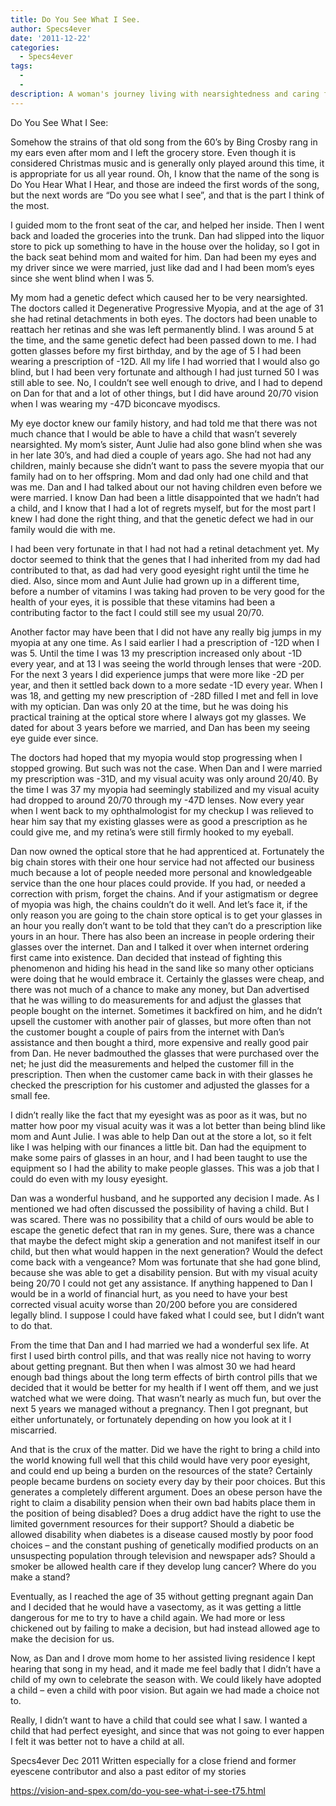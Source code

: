 ```yaml
---
title: Do You See What I See.
author: Specs4ever
date: '2011-12-22'
categories:
  - Specs4ever
tags:
  - 
  - 
description: A woman's journey living with nearsightedness and caring for her blind mother.
---
```

Do You See What I See:

Somehow the strains of that old song from the 60’s by Bing Crosby rang in my ears even after mom and I left the grocery store.  Even though it is considered Christmas music and is generally only played around this time, it is appropriate for us all year round.  Oh, I know that the name of the song is Do You Hear What I Hear, and those are indeed the first words of the song, but the next words are “Do you see what I see”, and that is the part I think of the most.

I guided mom to the front seat of the car, and helped her inside. Then I went back and loaded the groceries into the trunk. Dan had slipped into the liquor store to pick up something to have in the house over the holiday, so I got in the back seat behind mom and waited for him.  Dan had been my eyes and my driver since we were married, just like dad and I had been mom’s eyes since she went blind when I was 5.

My mom had a genetic defect which caused her to be very nearsighted.  The doctors called it Degenerative Progressive Myopia, and at the age of 31 she had retinal detachments in both eyes.  The doctors had been unable to reattach her retinas and she was left permanently blind.  I was around 5 at the time, and the same genetic defect had been passed down to me.  I had gotten glasses before my first birthday, and by the age of 5 I had been wearing a prescription of -12D. All my life I had worried that I would also go blind, but I had been very fortunate and although I had just turned 50 I was still able to see.  No, I couldn’t see well enough to drive, and I had to depend on Dan for that and a lot of other things, but I did have around 20/70 vision when I was wearing my -47D biconcave myodiscs.

My eye doctor knew our family history, and had told me that there was not much chance that I would be able to have a child that wasn’t severely nearsighted. My mom’s sister, Aunt Julie had also gone blind when she was in her late 30’s, and had died a couple of years ago. She had not had any children, mainly because she didn’t want to pass the severe myopia that our family had on to her offspring. Mom and dad only had one child and that was me.  Dan and I had talked about our not having children even before we were married. I know Dan had been a little disappointed that we hadn’t had a child, and I know that I had a lot of regrets myself, but for the most part I knew I had done the right thing, and that the genetic defect we had in our family would die with me.

I had been very fortunate in that I had not had a retinal detachment yet.  My doctor seemed to think that the genes that I had inherited from my dad had contributed to that, as dad had very good eyesight right until the time he died. Also, since mom and Aunt Julie had grown up in a different time, before a number of vitamins I was taking had proven to be very good for the health of your eyes, it is possible that these vitamins had been a contributing factor to the fact I could still see my usual 20/70.

Another factor may have been that I did not have any really big jumps in my myopia at any one time. As I said earlier I had a prescription of -12D when I was 5. Until the time I was 13 my prescription increased only about -1D every year, and at 13 I was seeing the world through lenses that were -20D.  For the next 3 years I did experience jumps that were more like -2D per year, and then it settled back down to a more sedate -1D every year. When I was 18, and getting my new prescription of -28D filled I met and fell in love with my optician. Dan was only 20 at the time, but he was doing his practical training at the optical store where I always got my glasses. We dated for about 3 years before we married, and Dan has been my seeing eye guide ever since.

The doctors had hoped that my myopia would stop progressing when I stopped growing. But such was not the case. When Dan and I were married my prescription was -31D, and my visual acuity was only around 20/40.  By the time I was 37 my myopia had seemingly stabilized and my visual acuity had dropped to around 20/70 through my -47D lenses. Now every year when I went back to my ophthalmologist for my checkup I was relieved to hear him say that my existing glasses were as good a prescription as he could give me, and my retina’s were still firmly hooked to my eyeball.

Dan now owned the optical store that he had apprenticed at.  Fortunately the big chain stores with their one hour service had not affected our business much because a lot of people needed more personal and knowledgeable service than the one hour places could provide. If you had, or needed a correction with prism, forget the chains. And if your astigmatism or degree of myopia was high, the chains couldn’t do it well.  And let’s face it, if the only reason you are going to the chain store optical is to get your glasses in an hour you really don’t want to be told that they can’t do a prescription like yours in an hour.  There has also been an increase in people ordering their glasses over the internet.  Dan and I talked it over when internet ordering first came into existence. Dan decided that instead of fighting this phenomenon and hiding his head in the sand like so many other opticians were doing that he would embrace it. Certainly the glasses were cheap, and there was not much of a chance to make any money, but Dan advertised that he was willing to do measurements for and adjust the glasses that people bought on the internet. Sometimes it backfired on him, and he didn’t upsell the customer with another pair of glasses, but more often than not the customer bought a couple of pairs from the internet with Dan’s assistance and then bought a third, more expensive and really good pair from Dan.  He never badmouthed the glasses that were purchased over the net; he just did the measurements and helped the customer fill in the prescription. Then when the customer came back in with their glasses he checked the prescription for his customer and adjusted the glasses for a small fee.

I didn’t really like the fact that my eyesight was as poor as it was, but no matter how poor my visual acuity was it was a lot better than being blind like mom and Aunt Julie. I was able to help Dan out at the store a lot, so it felt like I was helping with our finances a little bit.  Dan had the equipment to make some pairs of glasses in an hour, and I had been taught to use the equipment so I had the ability to make people glasses.  This was a job that I could do even with my lousy eyesight.

Dan was a wonderful husband, and he supported any decision I made.  As I mentioned we had often discussed the possibility of having a child. But I was scared.  There was no possibility that a child of ours would be able to escape the genetic defect that ran in my genes. Sure, there was a chance that maybe the defect might skip a generation and not manifest itself in our child, but then what would happen in the next generation?  Would the defect come back with a vengeance?  Mom was fortunate that she had gone blind, because she was able to get a disability pension. But with my visual acuity being 20/70 I could not get any assistance. If anything happened to Dan I would be in a world of financial hurt, as you need to have your best corrected visual acuity worse than 20/200 before you are considered legally blind.  I suppose I could have faked what I could see, but I didn’t want to do that.

From the time that Dan and I had married we had a wonderful sex life.  At first I used birth control pills, and that was really nice not having to worry about getting pregnant. But then when I was almost 30 we had heard enough bad things about the long term effects of birth control pills that we decided that it would be better for my health if I went off them, and we just watched what we were doing.  That wasn’t nearly as much fun, but over the next 5 years we managed without a pregnancy.  Then I got pregnant, but either unfortunately, or fortunately depending on how you look at it I miscarried.

And that is the crux of the matter.  Did we have the right to bring a child into the world knowing full well that this child would have very poor eyesight, and could end up being a burden on the resources of the state?  Certainly people became burdens on society every day by their poor choices.  But this generates a completely different argument.  Does an obese person have the right to claim a disability pension when their own bad habits place them in the position of being disabled?  Does a drug addict have the right to use the limited government resources for their support?  Should a diabetic be allowed disability when diabetes is a disease caused mostly by poor food choices – and the constant pushing of genetically modified products on an unsuspecting population through television and newspaper ads?  Should a smoker be allowed health care if they develop lung cancer? Where do you make a stand?  

Eventually, as I reached the age of 35 without getting pregnant again Dan and I decided that he would have a vasectomy, as it was getting a little dangerous for me to try to have a child again.  We had more or less chickened out by failing to make a decision, but had instead allowed age to make the decision for us.

Now, as Dan and I drove mom home to her assisted living residence I kept hearing that song in my head, and it made me feel badly that I didn’t have a child of my own to celebrate the season with. We could likely have adopted a child – even a child with poor vision.  But again we had made a choice not to.

Really, I didn’t want to have a child that could see what I saw.  I wanted a child that had perfect eyesight, and since that was not going to ever happen I felt it was better not to have a child at all.

Specs4ever
Dec 2011
Written especially for a close friend and former eyescene contributor and also a past editor of my stories

https://vision-and-spex.com/do-you-see-what-i-see-t75.html
